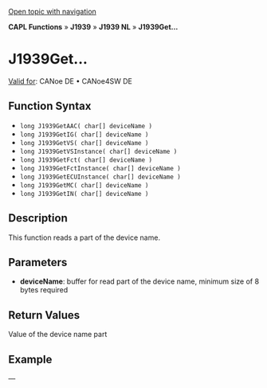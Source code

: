 [Open topic with navigation](../../../../../../CANoeDEFamily.htm#Topics/CAPLFunctions/J1939/J1939NodeLayer/Functions/CAPLfunctionJ1939Get.md)

**CAPL Functions** » **J1939** » **J1939 NL** » **J1939Get...**

# J1939Get...

[Valid for](../../../../Shared/FeatureAvailability.md): CANoe DE • CANoe4SW DE

## Function Syntax

- `long J1939GetAAC( char[] deviceName )`
- `long J1939GetIG( char[] deviceName )`
- `long J1939GetVS( char[] deviceName )`
- `long J1939GetVSInstance( char[] deviceName )`
- `long J1939GetFct( char[] deviceName )`
- `long J1939GetFctInstance( char[] deviceName )`
- `long J1939GetECUInstance( char[] deviceName )`
- `long J1939GetMC( char[] deviceName )`
- `long J1939GetIN( char[] deviceName )`

## Description

This function reads a part of the device name.

## Parameters

- **deviceName**: buffer for read part of the device name, minimum size of 8 bytes required

## Return Values

Value of the device name part

## Example

—
